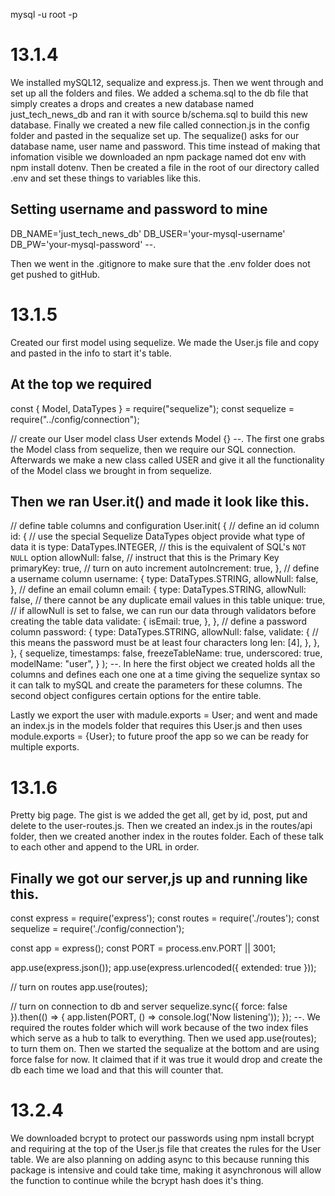 mysql -u root -p

# 13.1.4

We installed mySQL12, sequalize and express.js. Then we went through and set up all the folders and files. We added a schema.sql to the db file that simply creates a drops and creates a new database named just_tech_news_db and ran it with source b/schema.sql to build this new database. Finally we created a new file called connection.js in the config folder and pasted in the sequalize set up. The sequalize() asks for our database name, user name and password. This time instead of making that infomation visible we downloaded an npm package named dot env with npm install dotenv. Then be created a file in the root of our directory called .env and set these things to variables like this.

## Setting username and password to mine

DB_NAME='just_tech_news_db'
DB_USER='your-mysql-username'
DB_PW='your-mysql-password'
--.

Then we went in the .gitignore to make sure that the .env folder does not get pushed to gitHub.

# 13.1.5

Created our first model using sequelize. We made the User.js file and copy and pasted in the info to start it's table.

## At the top we required

const { Model, DataTypes } = require("sequelize");
const sequelize = require("../config/connection");

// create our User model
class User extends Model {}
--.
The first one grabs the Model class from sequelize, then we require our SQL connection. Afterwards we make a new class called USER and give it all the functionality of the Model class we brought in from sequelize.

## Then we ran User.it() and made it look like this.

// define table columns and configuration
User.init(
{
// define an id column
id: {
// use the special Sequelize DataTypes object provide what type of data it is
type: DataTypes.INTEGER,
// this is the equivalent of SQL's `NOT NULL` option
allowNull: false,
// instruct that this is the Primary Key
primaryKey: true,
// turn on auto increment
autoIncrement: true,
},
// define a username column
username: {
type: DataTypes.STRING,
allowNull: false,
},
// define an email column
email: {
type: DataTypes.STRING,
allowNull: false,
// there cannot be any duplicate email values in this table
unique: true,
// if allowNull is set to false, we can run our data through validators before creating the table data
validate: {
isEmail: true,
},
},
// define a password column
password: {
type: DataTypes.STRING,
allowNull: false,
validate: {
// this means the password must be at least four characters long
len: [4],
},
},
},
{
sequelize,
timestamps: false,
freezeTableName: true,
underscored: true,
modelName: "user",
}
);
--.
In here the first object we created holds all the columns and defines each one one at a time giving the sequelize syntax so it can talk to mySQL and create the parameters for these columns. The second object configures certain options for the entire table.

Lastly we export the user with madule.exports = User; and went and made an index.js in the models folder that requires this User.js and then uses module.exports = {User}; to future proof the app so we can be ready for multiple exports.

# 13.1.6

Pretty big page. The gist is we added the get all, get by id, post, put and delete to the user-routes.js. Then we created an index.js in the routes/api folder, then we created another index in the routes folder. Each of these talk to each other and append to the URL in order.

## Finally we got our server,js up and running like this.

const express = require('express');
const routes = require('./routes');
const sequelize = require('./config/connection');

const app = express();
const PORT = process.env.PORT || 3001;

app.use(express.json());
app.use(express.urlencoded({ extended: true }));

// turn on routes
app.use(routes);

// turn on connection to db and server
sequelize.sync({ force: false }).then(() => {
app.listen(PORT, () => console.log('Now listening'));
});
--.
We required the routes folder which will work because of the two index files which serve as a hub to talk to everything. Then we used app.use(routes); to turn them on. Then we started the sequalize at the bottom and are using force false for now. It claimed that if it was true it would drop and create the db each time we load and that this will counter that.

# 13.2.4

We downloaded bcrypt to protect our passwords using npm install bcrypt and requiring at the top of the User.js file that creates the rules for the User table. We are also planning on adding async to this because running this package is intensive and could take time, making it asynchronous will allow the function to continue while the bcrypt hash does it's thing.
